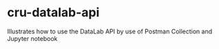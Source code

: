 # cru-datalab-api
Illustrates how to use the DataLab API by use of Postman Collection and Jupyter notebook
